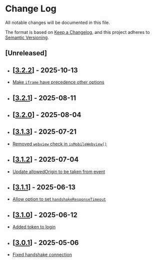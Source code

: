# Change Log

All notable changes will be documented in this file.

The format is based on [Keep a Changelog](https://keepachangelog.com/en/1.0.0/),
and this project adheres to [Semantic Versioning](https://semver.org/spec/v2.0.0.html).

## [Unreleased]

- ## [[3.2.2](https://github.com/multiversx/mx-sdk-js-webview-provider/pull/35)] - 2025-10-13

- [Make `iframe` have precedence other options](https://github.com/multiversx/mx-sdk-js-webview-provider/pull/34)

- ## [[3.2.1](https://github.com/multiversx/mx-sdk-js-webview-provider/pull/32)] - 2025-08-11

- ## [[3.2.0](https://github.com/multiversx/mx-sdk-js-webview-provider/pull/31)] - 2025-08-04

- ## [[3.1.3](https://github.com/multiversx/mx-sdk-js-webview-provider/pull/30)] - 2025-07-21
- [Removed `webview` check in `isMobileWebview()`](https://github.com/multiversx/mx-sdk-js-webview-provider/pull/30)

- ## [[3.1.2](https://github.com/multiversx/mx-sdk-js-webview-provider/pull/29)] - 2025-07-04
- [Update allowedOrigin to be taken from event](https://github.com/multiversx/mx-sdk-js-webview-provider/pull/28)

- ## [[3.1.1](https://github.com/multiversx/mx-sdk-js-webview-provider/pull/27)] - 2025-06-13

- [Allow option to set `handshakeResponseTimeout`](https://github.com/multiversx/mx-sdk-js-webview-provider/pull/27)

- ## [[3.1.0](https://github.com/multiversx/mx-sdk-js-webview-provider/pull/26)] - 2025-06-12

- [Added token to login](https://github.com/multiversx/mx-sdk-js-webview-provider/pull/25)

- ## [[3.0.1](https://github.com/multiversx/mx-sdk-js-webview-provider/pull/24)] - 2025-05-06

- [Fixed handshake connection](https://github.com/multiversx/mx-sdk-js-webview-provider/pull/23)
